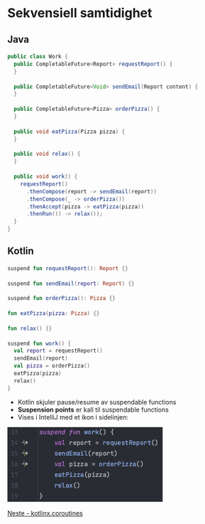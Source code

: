 # Sekvensiell samtidighet

## Java

```java
public class Work {
  public CompletableFuture<Report> requestReport() {
  }

  public CompletableFuture<Void> sendEmail(Report content) {
  }

  public CompletableFuture<Pizza> orderPizza() {
  }

  public void eatPizza(Pizza pizza) {
  }

  public void relax() {
  }

  public void work() {
    requestReport()
      .thenCompose(report -> sendEmail(report))
      .thenCompose(_ -> orderPizza())
      .thenAccept(pizza -> eatPizza(pizza))
      .thenRun(() -> relax());
  }
}
```

## Kotlin

```kotlin
suspend fun requestReport(): Report {}

suspend fun sendEmail(report: Report) {}

suspend fun orderPizza(): Pizza {}

fun eatPizza(pizza: Pizza) {}

fun relax() {}

suspend fun work() {
  val report = requestReport()
  sendEmail(report)
  val pizza = orderPizza()
  eatPizza(pizza)
  relax()
}
```

- Kotlin skjuler pause/resume av suspendable functions
- **Suspension points** er kall til suspendable functions
- Vises i IntelliJ med et ikon i sidelinjen:

![Suspending icon in gutter](05b-img.png)

[Neste - kotlinx.coroutines](06-kotlinx.md)
